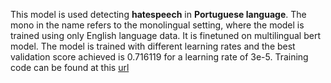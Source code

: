 This model is used detecting **hatespeech** in **Portuguese language**. The mono in the name refers to the monolingual setting, where the model is trained using only English language data. It is finetuned on multilingual bert model.
The model is trained with different learning rates and the best validation score achieved is 0.716119 for a learning rate of 3e-5. Training code can be found at this [url](https://github.com/punyajoy/DE-LIMIT)
